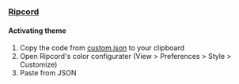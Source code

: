 ### [Ripcord](https://cancel.fm/ripcord/)

#### Activating theme

1. Copy the code from [custom.json](https://raw.githubusercontent.com/dracula/ripcord/master/custom.json) to your clipboard
2. Open Ripcord's color configurater (View > Preferences > Style > Customize)
3. Paste from JSON
